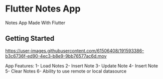# Flutter Notes App

Notes App Made With Flutter

## Getting Started


https://user-images.githubusercontent.com/61506408/191593386-b3c6736f-ed90-4ec3-b8e9-9bb76577ac6d.mov



App Features:
  1- Load Notes
  2- Insert Note
  3- Update Note
  4- Insert Note
  5- Clear Notes
  6- Ability to use remote or local datasource


